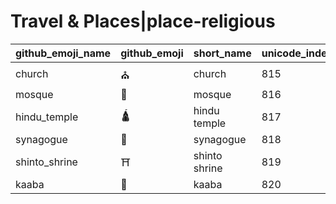# Travel & Places|place-religious

|github_emoji_name|github_emoji|short_name|unicode_index|
|---|---|---|---|
|church|:church:|church|815|
|mosque|:mosque:|mosque|816|
|hindu_temple|:hindu_temple:|hindu temple|817|
|synagogue|:synagogue:|synagogue|818|
|shinto_shrine|:shinto_shrine:|shinto shrine|819|
|kaaba|:kaaba:|kaaba|820|

